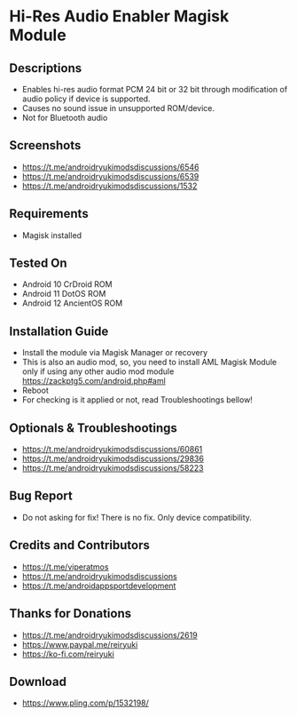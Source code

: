 # Hi-Res Audio Enabler Magisk Module

## Descriptions
- Enables hi-res audio format PCM 24 bit or 32 bit through modification of audio policy if device is supported. 
- Causes no sound issue in unsupported ROM/device.
- Not for Bluetooth audio

## Screenshots
- https://t.me/androidryukimodsdiscussions/6546
- https://t.me/androidryukimodsdiscussions/6539
- https://t.me/androidryukimodsdiscussions/1532

## Requirements
- Magisk installed

## Tested On
- Android 10 CrDroid ROM
- Android 11 DotOS ROM
- Android 12 AncientOS ROM

## Installation Guide
- Install the module via Magisk Manager or recovery
- This is also an audio mod, so, you need to install AML Magisk Module only if using any other audio mod module https://zackptg5.com/android.php#aml
- Reboot
- For checking is it applied or not, read Troubleshootings bellow!

## Optionals & Troubleshootings
- https://t.me/androidryukimodsdiscussions/60861
- https://t.me/androidryukimodsdiscussions/29836
- https://t.me/androidryukimodsdiscussions/58223

## Bug Report
- Do not asking for fix! There is no fix. Only device compatibility.

## Credits and Contributors
- https://t.me/viperatmos
- https://t.me/androidryukimodsdiscussions
- https://t.me/androidappsportdevelopment

## Thanks for Donations
- https://t.me/androidryukimodsdiscussions/2619
- https://www.paypal.me/reiryuki
- https://ko-fi.com/reiryuki

## Download
- https://www.pling.com/p/1532198/
